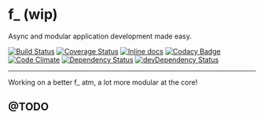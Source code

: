 # f_ (wip)

Async and modular application development made easy.

[![Build Status](https://travis-ci.org/opensoars/f_.svg)](https://travis-ci.org/opensoars/f_)
[![Coverage Status](https://coveralls.io/repos/opensoars/f_/badge.svg?branch=master&service=github)](https://coveralls.io/github/opensoars/f_?branch=master)
[![Inline docs](http://inch-ci.org/github/opensoars/f_.svg?branch=master)](http://inch-ci.org/github/opensoars/f_)
[![Codacy Badge](https://api.codacy.com/project/badge/f3e64501763645b9aa483bf83a4dd1d5)](https://www.codacy.com/app/sam_1700/f_)
[![Code Climate](https://codeclimate.com/github/opensoars/f_/badges/gpa.svg)](https://codeclimate.com/github/opensoars/f_)
[![Dependency Status](https://david-dm.org/opensoars/f_.svg)](https://david-dm.org/opensoars/f_)
[![devDependency Status](https://david-dm.org/opensoars/f_/dev-status.svg)](https://david-dm.org/opensoars/f_#info=devDependencies)

---

Working on a better f_ atm, a lot more modular at the core!

## @TODO